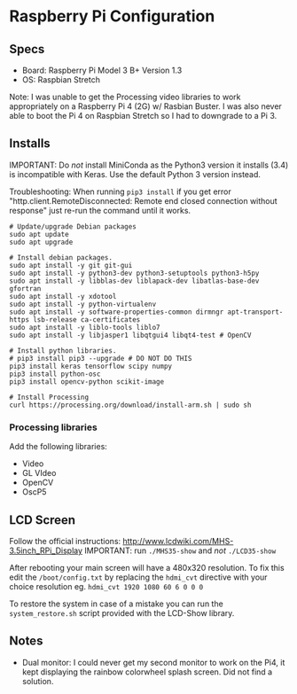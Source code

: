 # Raspberry Pi Configuration

## Specs

 * Board: Raspberry Pi Model 3 B+ Version 1.3
 * OS: Raspbian Stretch

Note: I was unable to get the Processing video libraries to work appropriately on a Raspberry Pi 4 (2G) w/ Rasbian Buster. I was also never able to boot the Pi 4 on Raspbian Stretch so I had to downgrade to a Pi 3.

## Installs

IMPORTANT: Do *not* install MiniConda as the Python3 version it installs (3.4) is incompatible with Keras. Use the default Python 3 version instead.

Troubleshooting: When running ```pip3 install``` if you get error "http.client.RemoteDisconnected: Remote end closed connection without response" just re-run the command until it works.

```
# Update/upgrade Debian packages
sudo apt update
sudo apt upgrade

# Install debian packages.
sudo apt install -y git git-gui
sudo apt install -y python3-dev python3-setuptools python3-h5py
sudo apt install -y libblas-dev liblapack-dev libatlas-base-dev gfortran
sudo apt install -y xdotool
sudo apt install -y python-virtualenv
sudo apt install -y software-properties-common dirmngr apt-transport-https lsb-release ca-certificates
sudo apt install -y liblo-tools liblo7
sudo apt install -y libjasper1 libqtgui4 libqt4-test # OpenCV

# Install python libraries.
# pip3 install pip3 --upgrade # DO NOT DO THIS
pip3 install keras tensorflow scipy numpy
pip3 install python-osc
pip3 install opencv-python scikit-image

# Install Processing
curl https://processing.org/download/install-arm.sh | sudo sh
```

### Processing libraries

Add the following libraries:
 * Video
 * GL VIdeo
 * OpenCV
 * OscP5

## LCD Screen

Follow the official instructions: http://www.lcdwiki.com/MHS-3.5inch_RPi_Display
IMPORTANT: run ```./MHS35-show``` and *not* ```./LCD35-show```

After rebooting your main screen will have a 480x320 resolution. To fix this edit the ```/boot/config.txt``` by replacing the ```hdmi_cvt``` directive with your choice resolution eg. ```hdmi_cvt 1920 1080 60 6 0 0 0```

To restore the system in case of a mistake you can run the ```system_restore.sh``` script provided with the LCD-Show library.

## Notes

 * Dual monitor: I could never get my second monitor to work on the Pi4, it kept displaying the rainbow colorwheel splash screen. Did not find a solution.
